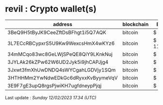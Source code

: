 # revil : Crypto wallet(s)

| address | blockchain | Balance |
|---|---|---|
| 3BeQ9H5tByJK9CeeZftDsBFhgt1i5Q7AQK | bitcoin | $ 3006 |
| 3L7ECcRBCypxrS5U9Kw9WexcsHmX4wKYz6 | bitcoin | $ 11042163 |
| 34mMCqo83wc8GeLWjSPeQE8QiY9LKnkNuj | bitcoin | $ 47778 |
| 3JYLAk26kZPw62W6UD2Jyk5i9jhCAPJjg4 | bitcoin | $ 321653 |
| 3Jxwt3fmXhUwDNDQ4sWYCgahLGDVjy1SQm | bitcoin | $ 434830 |
| 3HTHHMm2YwNdwEDkGc6dRyxxKvByymeVqV | bitcoin | $ 286355 |
| 3E9F7gE3upQ8rgsPjwiKH7ugfdneypPjqj | bitcoin | $ 0 |

Last update : _Sunday 12/02/2023 17.34 (UTC)_

